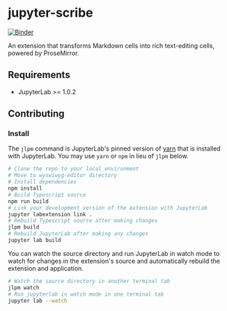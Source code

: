 # jupyter-scribe
[![Binder](https://mybinder.org/badge_logo.svg)](https://mybinder.org/v2/gh/jupytercalpoly/jupyterlab-richtext-mode/master?urlpath=lab/tree/notebooks/Demo.ipynb)

An extension that transforms Markdown cells into rich text-editing cells, powered by ProseMirror.

## Requirements

* JupyterLab >= 1.0.2


## Contributing

### Install

The `jlpm` command is JupyterLab's pinned version of
[yarn](https://yarnpkg.com/) that is installed with JupyterLab. You may use
`yarn` or `npm` in lieu of `jlpm` below.

```bash
# Clone the repo to your local environment
# Move to wyswiwyg-editor directory
# Install dependencies
npm install
# Build Typescript source
npm run build
# Link your development version of the extension with JupyterLab
jupyter labextension link .
# Rebuild Typescript source after making changes
jlpm build
# Rebuild JupyterLab after making any changes
jupyter lab build
```

You can watch the source directory and run JupyterLab in watch mode to watch for changes in the extension's source and automatically rebuild the extension and application.

```bash
# Watch the source directory in another terminal tab
jlpm watch
# Run jupyterlab in watch mode in one terminal tab
jupyter lab --watch
```


